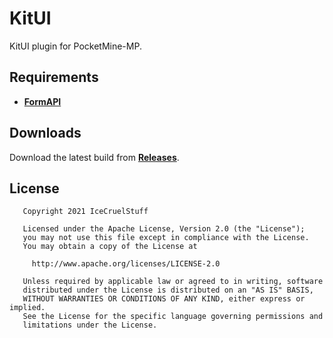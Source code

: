 # KitUI
KitUI plugin for PocketMine-MP.

## Requirements
- **[FormAPI](https://github.com/jojoe77777/FormAPI)**

## Downloads
Download the latest build from **[Releases](https://github.com/IceCruelStuff/KitUI/releases/latest)**.

## License
```
   Copyright 2021 IceCruelStuff

   Licensed under the Apache License, Version 2.0 (the "License");
   you may not use this file except in compliance with the License.
   You may obtain a copy of the License at

     http://www.apache.org/licenses/LICENSE-2.0

   Unless required by applicable law or agreed to in writing, software
   distributed under the License is distributed on an "AS IS" BASIS,
   WITHOUT WARRANTIES OR CONDITIONS OF ANY KIND, either express or implied.
   See the License for the specific language governing permissions and
   limitations under the License.
```
